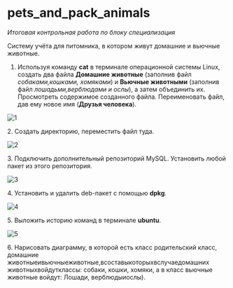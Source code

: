 # pets_and_pack_animals
<i>Итоговая контрольная работа по блоку специализация</i> <p>
Систему учёта для питомника, в котором живут домашние и вьючные животные.</p><p></p><p>
 1. Используя команду <b>cat</b> в терминале операционной системы Linux, создать
 два файла <b>Домашние животные</b> (заполнив файл <i>собаками,кошками,
 хомяками</i>) и <b>Вьючные животными</b> (заполнив файл <i>лошадьми,верблюдами и
 ослы</i>), а затем объединить их. Просмотреть содержимое созданного файла.
 Переименовать файл, дав ему новое имя (<b>Друзья человека</b>).</p><p>
 
![1](https://github.com/user-attachments/assets/5dd430d4-77b3-4d5e-aee0-6d088080dd50)
<p> 2. Создать директорию, переместить файл туда.</p><p>
 
![2](https://github.com/user-attachments/assets/619788b1-ec13-4fb9-a139-a3cb076bfbb1)
<p> 3. Подключить дополнительный репозиторий MySQL. Установить любой пакет
 из этого репозитория.</p><p>
 
 ![3](https://github.com/user-attachments/assets/d12dc2dd-796e-4dda-b7d7-92f5fa6148d8)
<p> 4. Установить и удалить deb-пакет с помощью <b>dpkg</b>.</p><p>

 ![4](https://github.com/user-attachments/assets/15c0505e-dbee-4938-adb5-56a2dbd4e767)
<p> 5. Выложить историю команд в терминале <b>ubuntu</b>.</p><p>

 ![5](https://github.com/user-attachments/assets/3673f1a8-b02a-4613-a789-19a76c7b3244)
 <p> 6. Нарисовать диаграмму, в которой есть класс родительский класс, домашние
 животныеивьючныеживотные,всоставыкоторыхвслучаедомашних
 животныхвойдутклассы: собаки, кошки, хомяки, а в класс вьючные животные
 войдут: Лошади, верблюдыиослы).</p><p>

